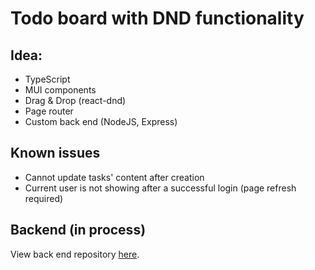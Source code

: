 # Todo board with DND functionality  

## Idea:  
- TypeScript 
- MUI components
- Drag & Drop (react-dnd)
- Page router
- Custom back end (NodeJS, Express)

## Known issues
- Cannot update tasks' content after creation 
- Current user is not showing after a successful login (page refresh required)

## Backend (in process)
View back end repository [here](https://github.com/isemilia/task-management-backend).